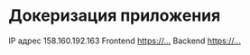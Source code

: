 # Докеризация приложения

IP адрес 158.160.192.163
Frontend [https://...](https://kupipodariday-deploy.nomorepartiessbs.ru)
Backend [https://...](https://api.kupipodariday-deploy.nomorepartiessbs.ru/)
